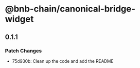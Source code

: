 # @bnb-chain/canonical-bridge-widget

## 0.1.1

### Patch Changes

- 75d930b: Clean up the code and add the README
